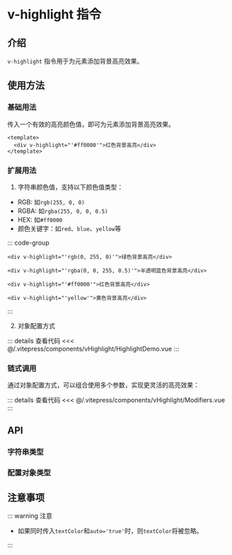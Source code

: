 # v-highlight 指令

## 介绍

`v-highlight` 指令用于为元素添加背景高亮效果。

## 使用方法

### 基础用法

传入一个有效的高亮颜色值，即可为元素添加背景高亮效果。

```vue
<template>
  <div v-highlight="'#ff0000'">红色背景高亮</div>
</template>
```

### 扩展用法

1. 字符串颜色值，支持以下颜色值类型：

- RGB: 如`rgb(255, 0, 0)`
- RGBA: 如`rgba(255, 0, 0, 0.5)`
- HEX: 如`#ff0000`
- 颜色关键字：如`red`、`blue`、`yellow`等

::: code-group

```vue [RGB]
<div v-highlight="'rgb(0, 255, 0)'">绿色背景高亮</div>
```

```vue [RGBA]
<div v-highlight="'rgba(0, 0, 255, 0.5)'">半透明蓝色背景高亮</div>
```

```vue [HEX]
<div v-highlight="'#ff0000'">红色背景高亮</div>
```

```vue [Color Keyword]
<div v-highlight="'yellow'">黄色背景高亮</div>
```

:::

2. 对象配置方式

<HightlightDemo/>

::: details 查看代码
<<< @/.vitepress/components/vHighlight/HighlightDemo.vue
:::

### 链式调用

通过对象配置方式，可以组合使用多个参数，实现更灵活的高亮效果：

<Modifiers />

::: details 查看代码
<<< @/.vitepress/components/vHighlight/Modifiers.vue
:::

## API

### 字符串类型

<ApiTable :data="directiveData" />

### 配置对象类型

<ApiTable :data="optionsData" />

## 注意事项

::: warning 注意

- 如果同时传入`textColor`和`auto='true'`时，则`textColor`将被忽略。

:::

<script setup>
import HightlightDemo from '../.vitepress/components/vHighlight/HighlightDemo.vue';
import Modifiers from '../.vitepress/components/vHighlight/Modifiers.vue';
import ApiTable from '../.vitepress/components/ApiTable.vue';

const directiveData = [{
  name: 'value',
  description: '高亮配置，一个有效的颜色指：rgb、rgba、hex、color关键字',
  type: 'string',
  required: true
}];

const optionsData = [{
  name: 'bgColor',
  description: '高亮的背景颜色',
  type: 'string',
  required: true
}, {
  name: 'textColor',
  description: '高亮时的文字颜色',
  type: 'string',
  required: false
}, {
  name: 'auto',
  description: '是否自动计算文字颜色，若开启则textColor将被忽略',
  type: 'boolean',
  required: false,
  default: 'false'
}];
</script>

